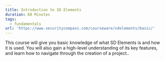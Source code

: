 ```yaml
---
title: Introduction to SD Elements
duration: 60 Minutes
tags:
  - fundamentals
url: 'https://www.securitycompass.com/courseware/sdelements/basic/'
---
```

This course will give you basic knowledge of what SD Elements is and how it is used. You will also gain a high-level understanding of its key features, and learn how to navigate through the creation of a project..
